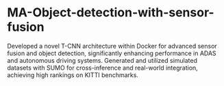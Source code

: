 # MA-Object-detection-with-sensor-fusion
Developed a novel T-CNN architecture within Docker for advanced sensor fusion and object detection, significantly enhancing performance in ADAS and autonomous driving systems. Generated and utilized simulated datasets with SUMO for cross-inference and real-world integration, achieving high rankings on KITTI benchmarks.
